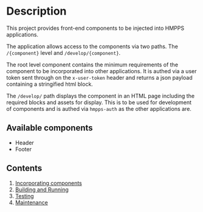 # Description

This project provides front-end components to be injected into HMPPS applications.

The application allows access to the components via two paths. The `/{component}` level and `/develop/{component}`.

The root level component contains the minimum requirements of the component to be incorporated into other applications. It is authed via a user token sent through on the `x-user-token` header and returns a json payload containing a stringified html block.

The `/develop/` path displays the component in an HTML page including the required blocks and assets for display. This is to be used for development of components and is authed via `hmpps-auth` as the other applications are.

## Available components
* Header
* Footer

## Contents

1. [Incorporating components](readme/incorporating.md)
2. [Building and Running](readme/building_and_running.md)
3. [Testing](readme/testing.md)
4. [Maintenance](readme/maintenance.md)